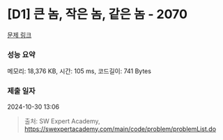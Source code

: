 # [D1] 큰 놈, 작은 놈, 같은 놈 - 2070 

[문제 링크](https://swexpertacademy.com/main/code/problem/problemDetail.do?contestProbId=AV5QQ6qqA40DFAUq) 

### 성능 요약

메모리: 18,376 KB, 시간: 105 ms, 코드길이: 741 Bytes

### 제출 일자

2024-10-30 13:06



> 출처: SW Expert Academy, https://swexpertacademy.com/main/code/problem/problemList.do